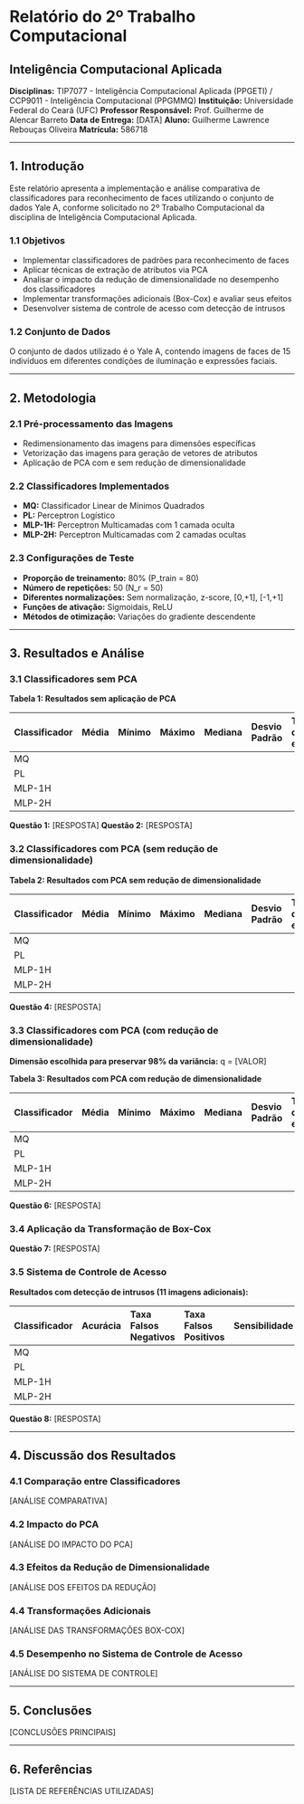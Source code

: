 # Relatório do 2º Trabalho Computacional
## Inteligência Computacional Aplicada  

**Disciplinas:** TIP7077 - Inteligência Computacional Aplicada (PPGETI) / CCP9011 - Inteligência Computacional (PPGMMQ)
**Instituição:** Universidade Federal do Ceará (UFC)
**Professor Responsável:** Prof. Guilherme de Alencar Barreto
**Data de Entrega:** [DATA]
**Aluno:** Guilherme Lawrence Rebouças Oliveira
**Matrícula:** 586718

---
## 1. Introdução

Este relatório apresenta a implementação e análise comparativa de classificadores para reconhecimento de faces utilizando o conjunto de dados Yale A, conforme solicitado no 2º Trabalho Computacional da disciplina de Inteligência Computacional Aplicada.

### 1.1 Objetivos
- Implementar classificadores de padrões para reconhecimento de faces
- Aplicar técnicas de extração de atributos via PCA
- Analisar o impacto da redução de dimensionalidade no desempenho dos classificadores
- Implementar transformações adicionais (Box-Cox) e avaliar seus efeitos
- Desenvolver sistema de controle de acesso com detecção de intrusos

### 1.2 Conjunto de Dados
O conjunto de dados utilizado é o Yale A, contendo imagens de faces de 15 indivíduos em diferentes condições de iluminação e expressões faciais.

---
## 2. Metodologia

### 2.1 Pré-processamento das Imagens
- Redimensionamento das imagens para dimensões específicas
- Vetorização das imagens para geração de vetores de atributos
- Aplicação de PCA com e sem redução de dimensionalidade

### 2.2 Classificadores Implementados
- **MQ:** Classificador Linear de Mínimos Quadrados
- **PL:** Perceptron Logístico
- **MLP-1H:** Perceptron Multicamadas com 1 camada oculta
- **MLP-2H:** Perceptron Multicamadas com 2 camadas ocultas

### 2.3 Configurações de Teste
- **Proporção de treinamento:** 80% (P_train = 80)
- **Número de repetições:** 50 (N_r = 50)
- **Diferentes normalizações:** Sem normalização, z-score, [0,+1], [-1,+1]
- **Funções de ativação:** Sigmoidais, ReLU
- **Métodos de otimização:** Variações do gradiente descendente

---
## 3. Resultados e Análise

### 3.1 Classificadores sem PCA
**Tabela 1: Resultados sem aplicação de PCA**

| Classificador | Média | Mínimo | Máximo | Mediana | Desvio Padrão | Tempo de execução |
| :--- | :--- | :--- | :--- | :--- | :--- | :--- |
| MQ | | | | | | |
| PL | | | | | | |
| MLP-1H | | | | | | |
| MLP-2H | | | | | | |

**Questão 1:** [RESPOSTA]
**Questão 2:** [RESPOSTA]

### 3.2 Classificadores com PCA (sem redução de dimensionalidade)
**Tabela 2: Resultados com PCA sem redução de dimensionalidade**

| Classificador | Média | Mínimo | Máximo | Mediana | Desvio Padrão | Tempo de execução |
| :--- | :--- | :--- | :--- | :--- | :--- | :--- |
| MQ | | | | | | |
| PL | | | | | | |
| MLP-1H | | | | | | |
| MLP-2H | | | | | | |

**Questão 4:** [RESPOSTA]

### 3.3 Classificadores com PCA (com redução de dimensionalidade)
**Dimensão escolhida para preservar 98% da variância:** q = [VALOR]

**Tabela 3: Resultados com PCA com redução de dimensionalidade**

| Classificador | Média | Mínimo | Máximo | Mediana | Desvio Padrão | Tempo de execução |
| :--- | :--- | :--- | :--- | :--- | :--- | :--- |
| MQ | | | | | | |
| PL | | | | | | |
| MLP-1H | | | | | | |
| MLP-2H | | | | | | |

**Questão 6:** [RESPOSTA]

### 3.4 Aplicação da Transformação de Box-Cox
**Questão 7:** [RESPOSTA]

### 3.5 Sistema de Controle de Acesso
**Resultados com detecção de intrusos (11 imagens adicionais):**

| Classificador | Acurácia | Taxa Falsos Negativos | Taxa Falsos Positivos | Sensibilidade | Precisão |
| :--- | :--- | :--- | :--- | :--- | :--- |
| MQ | | | | | |
| PL | | | | | |
| MLP-1H | | | | | |
| MLP-2H | | | | | |

**Questão 8:** [RESPOSTA]

---
## 4. Discussão dos Resultados

### 4.1 Comparação entre Classificadores
[ANÁLISE COMPARATIVA]

### 4.2 Impacto do PCA
[ANÁLISE DO IMPACTO DO PCA]

### 4.3 Efeitos da Redução de Dimensionalidade
[ANÁLISE DOS EFEITOS DA REDUÇÃO]

### 4.4 Transformações Adicionais
[ANÁLISE DAS TRANSFORMAÇÕES BOX-COX]

### 4.5 Desempenho no Sistema de Controle de Acesso
[ANÁLISE DO SISTEMA DE CONTROLE]

---
## 5. Conclusões

[CONCLUSÕES PRINCIPAIS]

---
## 6. Referências

[LISTA DE REFERÊNCIAS UTILIZADAS]

